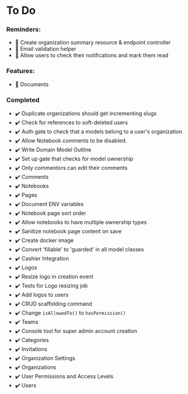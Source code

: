 # To Do

### Reminders:

+ :black_square_button: Create organization summary resource & endpoint controller
+ :black_square_button: Email validation helper
+ :black_square_button: Allow users to check their notifications and mark them read

### Features:

+ :black_square_button: Documents

### Completed

+ :heavy_check_mark: Duplicate organizations should get incrementing slugs
+ :heavy_check_mark: Check for references to soft-deleted users
+ :heavy_check_mark: Auth gate to check that a models belong to a user's organization
+ :heavy_check_mark: Allow Notebook comments to be disabled.
+ :heavy_check_mark: Write Domain Model Outline
+ :heavy_check_mark: Set up gate that checks for model ownership
+ :heavy_check_mark: Only commentors can edit their comments
+ :heavy_check_mark: Comments
+ :heavy_check_mark: Notebooks
+ :heavy_check_mark: Pages
+ :heavy_check_mark: Document ENV variables
+ :heavy_check_mark: Notebook page sort order
+ :heavy_check_mark: Allow notebooks to have multiple ownership types
+ :heavy_check_mark: Sanitize notebook page content on save
+ :heavy_check_mark: Create docker image
+ :heavy_check_mark: Convert 'fillable' to 'guarded' in all model classes
+ :heavy_check_mark: Cashier Integration
+ :heavy_check_mark: Logos
+ :heavy_check_mark: Resize logo in creation event
+ :heavy_check_mark: Tests for Logo resizing job
+ :heavy_check_mark: Add logos to users
+ :heavy_check_mark: CRUD scaffolding command
+ :heavy_check_mark: Change `isAllowedTo()` to `hasPermission()`
+ :heavy_check_mark: Teams
+ :heavy_check_mark: Console tool for super admin account creation
+ :heavy_check_mark: Categories
+ :heavy_check_mark: Invitations
+ :heavy_check_mark: Organization Settings
+ :heavy_check_mark: Organizations
+ :heavy_check_mark: User Permissions and Access Levels
+ :heavy_check_mark: Users
